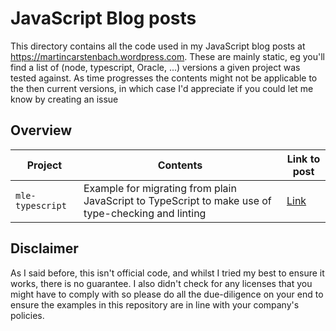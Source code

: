 # JavaScript Blog posts

This directory contains all the code used in my JavaScript blog posts at <https://martincarstenbach.wordpress.com>. These are mainly static, eg you'll find a list of (node, typescript, Oracle, ...) versions a given project was tested against. As time progresses the contents might not be applicable to the then current versions, in which case I'd appreciate if you could let me know by creating an issue

## Overview

| Project | Contents | Link to post | 
| -- | -- | -- |
| `mle-typescript` | Example for migrating from plain JavaScript to TypeScript to make use of type-checking and linting | [Link](https://martincarstenbach.wordpress.com/2023/07/04/linting-mle-javascript-modules-in-continuous-integration-pipelines/) |

## Disclaimer

As I said before, this isn't official code, and whilst I tried my best to ensure it works, there is no guarantee. I also didn't check for any licenses that you might have to comply with so please do all the due-diligence on your end to ensure the examples in this repository are in line with your company's policies.